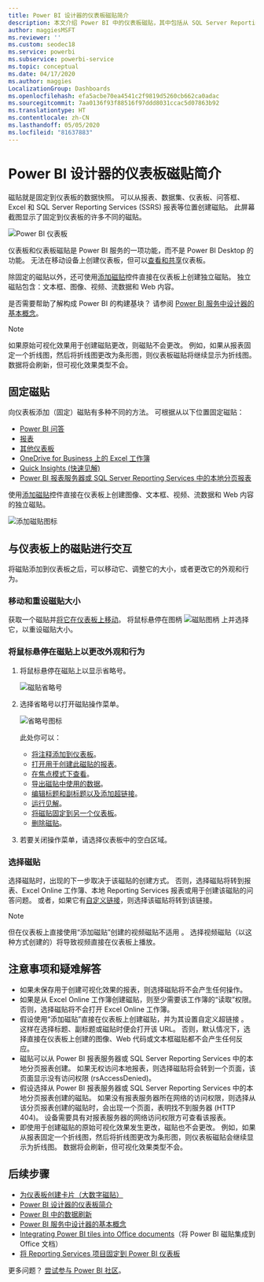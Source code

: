 ```yaml
---
title: Power BI 设计器的仪表板磁贴简介
description: 本文介绍 Power BI 中的仪表板磁贴，其中包括从 SQL Server Reporting Services (SSRS) 报表创建的磁贴。
author: maggiesMSFT
ms.reviewer: ''
ms.custom: seodec18
ms.service: powerbi
ms.subservice: powerbi-service
ms.topic: conceptual
ms.date: 04/17/2020
ms.author: maggies
LocalizationGroup: Dashboards
ms.openlocfilehash: efa5acbe70ea4541c2f9819d5260cb662ca0adac
ms.sourcegitcommit: 7aa0136f93f88516f97ddd8031ccac5d07863b92
ms.translationtype: HT
ms.contentlocale: zh-CN
ms.lasthandoff: 05/05/2020
ms.locfileid: "81637883"
---
```

# <a name="intro-to-dashboard-tiles-for-power-bi-designers"></a>Power BI 设计器的仪表板磁贴简介

磁贴就是固定到仪表板的数据快照。 可以从报表、数据集、仪表板、问答框、Excel 和 SQL Server Reporting Services (SSRS) 报表等位置创建磁贴。  此屏幕截图显示了固定到仪表板的许多不同的磁贴。

![Power BI 仪表板](media/service-dashboard-tiles/power-bi-dashboard.png)

仪表板和仪表板磁贴是 Power BI 服务的一项功能，而不是 Power BI Desktop 的功能。 无法在移动设备上创建仪表板，但可以[查看和共享](mobile-apps-view-dashboard.md)仪表板。

除固定的磁贴以外，还可使用[添加磁贴](service-dashboard-add-widget.md)控件直接在仪表板上创建独立磁贴。 独立磁贴包含：文本框、图像、视频、流数据和 Web 内容。

是否需要帮助了解构成 Power BI 的构建基块？ 请参阅 [Power BI 服务中设计器的基本概念](service-basic-concepts.md)。

> [!NOTE]
> 如果原始可视化效果用于创建磁贴更改，则磁贴不会更改。  例如，如果从报表固定一个折线图，然后将折线图更改为条形图，则仪表板磁贴将继续显示为折线图。 数据将会刷新，但可视化效果类型不会。
> 
> 

## <a name="pin-a-tile"></a>固定磁贴
向仪表板添加（固定）磁贴有多种不同的方法。 可根据从以下位置固定磁贴：

* [Power BI 问答](service-dashboard-pin-tile-from-q-and-a.md)
* [报表](service-dashboard-pin-tile-from-report.md)
* [其他仪表板](service-pin-tile-to-another-dashboard.md)
* [OneDrive for Business 上的 Excel 工作簿](service-dashboard-pin-tile-from-excel.md)
* [Quick Insights (快速见解)](service-insights.md)
* [Power BI 报表服务器或 SQL Server Reporting Services 中的本地分页报表](https://docs.microsoft.com/sql/reporting-services/pin-reporting-services-items-to-power-bi-dashboards)

使用[添加磁贴](service-dashboard-add-widget.md)控件直接在仪表板上创建图像、文本框、视频、流数据和 Web 内容的独立磁贴。

  ![添加磁贴图标](media/service-dashboard-tiles/add_widgetnew.png)

## <a name="interact-with-tiles-on-a-dashboard"></a>与仪表板上的磁贴进行交互
将磁贴添加到仪表板之后，可以移动它、调整它的大小，或者更改它的外观和行为。

### <a name="move-and-resize-a-tile"></a>移动和重设磁贴大小
获取一个磁贴并[将它在仪表板上移动](service-dashboard-edit-tile.md)。 将鼠标悬停在图柄 ![磁贴图柄](media/service-dashboard-tiles/resize-handle.jpg) 上并选择它，以重设磁贴大小。

### <a name="hover-over-a-tile-to-change-the-appearance-and-behavior"></a>将鼠标悬停在磁贴上以更改外观和行为
1. 将鼠标悬停在磁贴上以显示省略号。
   
    ![磁贴省略号](media/service-dashboard-tiles/ellipses_new.png)
2. 选择省略号以打开磁贴操作菜单。
   
    ![省略号图标](media/service-dashboard-tiles/power-bi-tile-menu.png)
   
    此处你可以：
   
     * [将注释添加到仪表板](consumer/end-user-comment.md)。
     * [打开用于创建此磁贴的报表](service-reports.md)。  
     * [在焦点模式下查看](service-focus-mode.md)。   
     * [导出磁贴中使用的数据](visuals/power-bi-visualization-export-data.md)。
     * [编辑标题和副标题以及添加超链接](service-dashboard-edit-tile.md)。 
     * [运行见解](service-insights.md)。 
     * [将磁贴固定到另一个仪表板](service-pin-tile-to-another-dashboard.md)。
     * [删除磁贴](service-dashboard-edit-tile.md)。

3. 若要关闭操作菜单，请选择仪表板中的空白区域。

### <a name="select-a-tile"></a>选择磁贴
选择磁贴时，出现的下一步取决于该磁贴的创建方式。 否则，选择磁贴将转到报表、Excel Online 工作簿、本地 Reporting Services 报表或用于创建该磁贴的问答问题。 或者，如果它有[自定义链接](service-dashboard-edit-tile.md)，则选择该磁贴将转到该链接。

> [!NOTE]
> 但在仪表板上直接使用“添加磁贴”创建的视频磁贴不适用  。 选择视频磁贴（以这种方式创建的）将导致视频直接在仪表板上播放。   
> 
> 

## <a name="considerations-and-troubleshooting"></a>注意事项和疑难解答

* 如果未保存用于创建可视化效果的报表，则选择磁贴将不会产生任何操作。
* 如果是从 Excel Online 工作簿创建磁贴，则至少需要该工作簿的“读取”权限。 否则，选择磁贴将不会打开 Excel Online 工作簿。
* 假设使用“添加磁贴”直接在仪表板上创建磁贴，并为其设置自定义超链接  。 这样在选择标题、副标题或磁贴时便会打开该 URL。 否则，默认情况下，选择直接在仪表板上创建的图像、Web 代码或文本框磁贴都不会产生任何反应。
* 磁贴可以从 Power BI 报表服务器或 SQL Server Reporting Services 中的本地分页报表创建。 如果无权访问本地报表，则选择磁贴将会转到一个页面，该页面显示没有访问权限 (rsAccessDenied)。
* 假设选择从 Power BI 报表服务器或 SQL Server Reporting Services 中的本地分页报表创建的磁贴。 如果没有报表服务器所在网络的访问权限，则选择从该分页报表创建的磁贴时，会出现一个页面，表明找不到服务器 (HTTP 404)。 设备需要具有对报表服务器的网络访问权限方可查看该报表。
* 即使用于创建磁贴的原始可视化效果发生更改，磁贴也不会更改。 例如，如果从报表固定一个折线图，然后将折线图更改为条形图，则仪表板磁贴会继续显示为折线图。 数据将会刷新，但可视化效果类型不会。

## <a name="next-steps"></a>后续步骤
- [为仪表板创建卡片（大数字磁贴）](power-bi-visualization-card.md)
- [Power BI 设计器的仪表板简介](service-dashboards.md)  
- [Power BI 中的数据刷新](refresh-data.md)
- [Power BI 服务中设计器的基本概念](service-basic-concepts.md)
- [Integrating Power BI tiles into Office documents](https://blogs.msdn.com/b/powerbidev/archive/2015/09/28/integrating-power-bi-tiles-into-office-documents.aspx)（将 Power BI 磁贴集成到 Office 文档）
- [将 Reporting Services 项目固定到 Power BI 仪表板](https://msdn.microsoft.com/library/mt604784.aspx)

更多问题？ [尝试参与 Power BI 社区](https://community.powerbi.com/)。

